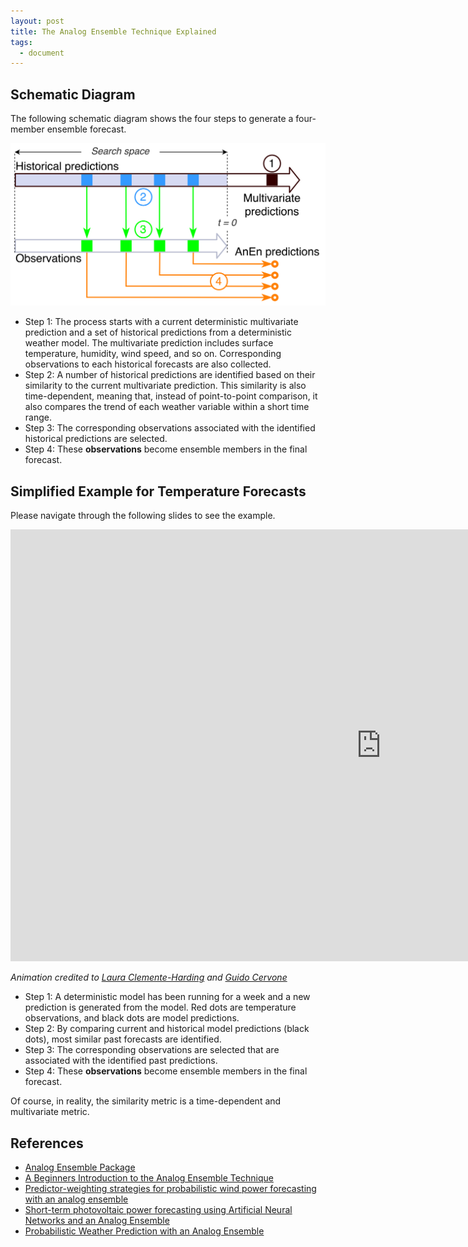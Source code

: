 ```yaml
---
layout: post
title: The Analog Ensemble Technique Explained
tags:
  - document
---
```


## Schematic Diagram

The following schematic diagram shows the four steps to generate a four-member ensemble forecast.

![AnEn-scheme](https://github.com/Weiming-Hu/AnalogsEnsemble/raw/gh-pages/assets/posts/2018-12-14-AnEn-explained/AnEn-schema.png)

- Step 1: The process starts with a current deterministic multivariate prediction and a set of historical predictions from a deterministic weather model. The multivariate prediction includes surface temperature, humidity, wind speed, and so on. Corresponding observations to each historical forecasts are also collected.
- Step 2: A number of historical predictions are identified based on their similarity to the current multivariate prediction. This similarity is also time-dependent, meaning that, instead of point-to-point comparison, it also compares the trend of each weather variable within a short time range.
- Step 3: The corresponding observations associated with the identified historical predictions are selected.
- Step 4: These **observations** become ensemble members in the final forecast.

## Simplified Example for Temperature Forecasts

Please navigate through the following slides to see the example.

<iframe src="https://onedrive.live.com/embed?cid=BCFC2A6DB1591BCA&amp;resid=BCFC2A6DB1591BCA%212248&amp;authkey=AHAAoXCKyl1NiTs&amp;em=2&amp;wdAr=1.7777777777777777&amp;wdEaa=1" width="1186px" height="691px" frameborder="0">This is an embedded <a target="_blank" href="https://office.com">Microsoft Office</a> presentation, powered by <a target="_blank" href="https://office.com/webapps">Office Online</a>.</iframe>

*Animation credited to [Laura Clemente-Harding](http://geoinf.psu.edu/people.shtml) and [Guido Cervone](http://geoinf.psu.edu/people.shtml)*

- Step 1: A deterministic model has been running for a week and a new prediction is generated from the model. Red dots are temperature observations, and black dots are model predictions.
- Step 2: By comparing current and historical model predictions (black dots), most similar past forecasts are identified.
- Step 3: The corresponding observations are selected that are associated with the identified past predictions.
- Step 4: These **observations** become ensemble members in the final forecast.

Of course, in reality, the similarity metric is a time-dependent and multivariate metric.

## References

- [Analog Ensemble Package](https://weiming-hu.github.io/AnalogsEnsemble/)
- [A Beginners Introduction to the Analog Ensemble Technique](https://ral.ucar.edu/sites/default/files/public/images/events/WISE_documentation_20170725_Final.pdf)
- [Predictor-weighting strategies for probabilistic wind power forecasting with an analog ensemble](https://www.schweizerbart.de/papers/metz/detail/24/84737/Predictor_weighting_strategies_for_probabilistic_wind_power_forecasting_with_an_analog_ensemble)
- [Short-term photovoltaic power forecasting using Artificial Neural Networks and an Analog Ensemble](https://www.sciencedirect.com/science/article/pii/S0960148117301386)
- [Probabilistic Weather Prediction with an Analog Ensemble](https://journals.ametsoc.org/doi/10.1175/MWR-D-12-00281.1)
